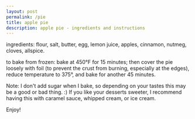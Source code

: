 ```yaml
---
layout: post
permalink: /pie
title: apple pie
description: apple pie - ingredients and instructions
---
```


ingredients: flour, salt, butter, egg, lemon juice, apples, cinnamon, nutmeg, cloves, allspice.

to bake from frozen: bake at 450°F for 15 minutes; then cover the pie loosely with foil (to prevent the crust from burning, especially at the edges), reduce temperature to 375°, and bake for another 45 minutes.

Note: I don't add sugar when I bake, so depending on your tastes this may be a good or bad thing. :) If you like your desserts sweeter, I recommend having this with caramel sauce, whipped cream, or ice cream.

Enjoy!
